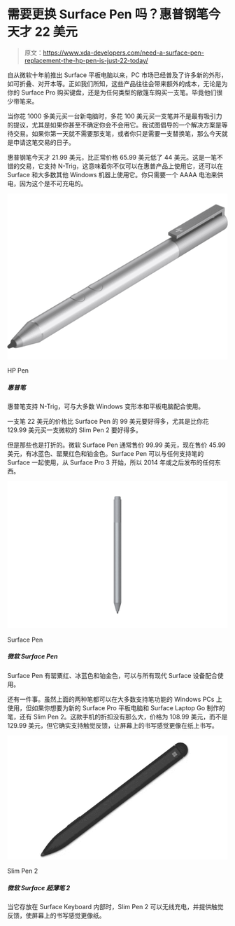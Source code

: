 # 需要更换 Surface Pen 吗？惠普钢笔今天才 22 美元

> 原文：<https://www.xda-developers.com/need-a-surface-pen-replacement-the-hp-pen-is-just-22-today/>

自从微软十年前推出 Surface 平板电脑以来，PC 市场已经普及了许多新的外形，如可折叠、对开本等。正如我们所知，这些产品往往会带来额外的成本，无论是为你的 Surface Pro 购买键盘，还是为任何类型的敞篷车购买一支笔。毕竟他们很少带笔来。

当你花 1000 多美元买一台新电脑时，多花 100 美元买一支笔并不是最有吸引力的提议，尤其是如果你甚至不确定你会不会用它。我试图倡导的一个解决方案是等待交易。如果你第一天就不需要那支笔，或者你只是需要一支替换笔，那么今天就是申请这笔交易的日子。

惠普钢笔今天才 21.99 美元，比正常价格 65.99 美元低了 44 美元。这是一笔不错的交易，它支持 N-Trig，这意味着你不仅可以在惠普产品上使用它，还可以在 Surface 和大多数其他 Windows 机器上使用它。你只需要一个 AAAA 电池来供电，因为这个是不可充电的。

 <picture>![The HP Pen supports N-Trig and works with most Windows convertibles and tablets.](img/28ff1895df96a7e0ccec7b2492a7a435.png)</picture> 

HP Pen

##### 惠普笔

惠普笔支持 N-Trig，可与大多数 Windows 变形本和平板电脑配合使用。

一支笔 22 美元的价格比 Surface Pen 的 99 美元要好得多，尤其是比你花 129.99 美元买一支微软的 Slim Pen 2 要好得多。

但是那些也是打折的。微软 Surface Pen 通常售价 99.99 美元，现在售价 45.99 美元，有冰蓝色、罂粟红色和铂金色。Surface Pen 可以与任何支持笔的 Surface 一起使用，从 Surface Pro 3 开始，所以 2014 年或之后发布的任何东西。

 <picture>![The Surface Pen comes in Poppy Red, Ice Blue, and Platinum, and works with all modern Surface devices.](img/dabb2bac824748818591dd0817b6661d.png)</picture> 

Surface Pen

##### 微软 Surface Pen

Surface Pen 有罂粟红、冰蓝色和铂金色，可以与所有现代 Surface 设备配合使用。

还有一件事。虽然上面的两种笔都可以在大多数支持笔功能的 Windows PCs 上使用，但如果你想要为新的 Surface Pro 平板电脑和 Surface Laptop Go 制作的笔，还有 Slim Pen 2。这款手机的折扣没有那么大，价格为 108.99 美元，而不是 129.99 美元，但它确实支持触觉反馈，让屏幕上的书写感觉更像在纸上书写。

 <picture>![The Slim Pen 2 recharges wirelessly when it's stored inside of a Surface Keyboard, and it provides haptic feedback to make writing on a screen feel more like paper.](img/bfa20c4e76e9861b6746213eb7e64e8b.png)</picture> 

Slim Pen 2

##### 微软 Surface 超薄笔 2

当它存放在 Surface Keyboard 内部时，Slim Pen 2 可以无线充电，并提供触觉反馈，使屏幕上的书写感觉更像纸。
